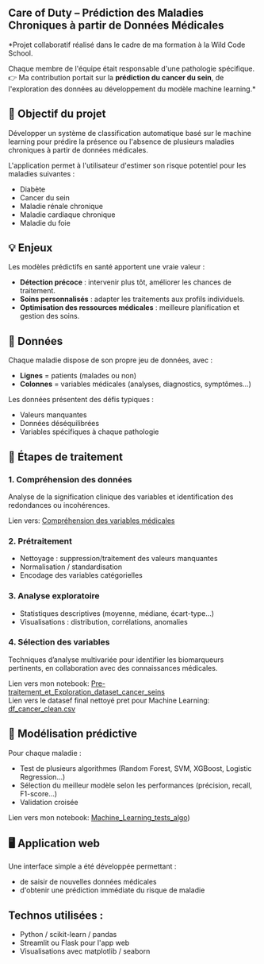 
## Care of Duty – Prédiction des Maladies Chroniques à partir de Données Médicales
*Projet collaboratif réalisé dans le cadre de ma formation à la Wild Code School.

Chaque membre de l'équipe était responsable d'une pathologie spécifique.  
👉 Ma contribution portait sur la **prédiction du cancer du sein**, de l'exploration des données au développement du modèle machine learning.*

## 🎯 Objectif du projet

Développer un système de classification automatique basé sur le machine learning pour prédire la présence ou l'absence de plusieurs maladies chroniques à partir de données médicales.

L'application permet à l'utilisateur d'estimer son risque potentiel pour les maladies suivantes :
- Diabète
- Cancer du sein
- Maladie rénale chronique
- Maladie cardiaque chronique
- Maladie du foie

## 💡 Enjeux

Les modèles prédictifs en santé apportent une vraie valeur :
- **Détection précoce** : intervenir plus tôt, améliorer les chances de traitement.
- **Soins personnalisés** : adapter les traitements aux profils individuels.
- **Optimisation des ressources médicales** : meilleure planification et gestion des soins.

## 🧪 Données
Chaque maladie dispose de son propre jeu de données, avec :
- **Lignes** = patients (malades ou non)
- **Colonnes** = variables médicales (analyses, diagnostics, symptômes…)

Les données présentent des défis typiques :
- Valeurs manquantes
- Données déséquilibrées
- Variables spécifiques à chaque pathologie

## 🔧 Étapes de traitement

### 1. Compréhension des données
Analyse de la signification clinique des variables et identification des redondances ou incohérences.

Lien vers: [Compréhension des variables médicales](https://github.com/ViktoryiaKM/Modele_predictif_pour_maladies_chroniques_avec_Python/blob/main/variables_Caracteristiques_prediction_cancer_sein.pdf)

### 2. Prétraitement
- Nettoyage : suppression/traitement des valeurs manquantes
- Normalisation / standardisation
- Encodage des variables catégorielles

### 3. Analyse exploratoire
- Statistiques descriptives (moyenne, médiane, écart-type…)
- Visualisations : distribution, corrélations, anomalies

### 4. Sélection des variables
Techniques d’analyse multivariée pour identifier les biomarqueurs pertinents, en collaboration avec des connaissances médicales.

Lien vers mon notebook: [Pre-traitement_et_Exploration_dataset_cancer_seins](https://github.com/ViktoryiaKM/Modele_predictif_pour_maladies_chroniques_avec_Python/blob/main/Projet3_01_Pre-traitement_et_Exploration_dataset_cancer_seins.ipynb)  
Lien vers le datasef final nettoyé pret pour Machine Learning: [df_cancer_clean.csv](https://github.com/ViktoryiaKM/Modele_predictif_pour_maladies_chroniques_avec_Python/blob/main/df_cancer_clean.csv)

## 🤖 Modélisation prédictive

Pour chaque maladie :
- Test de plusieurs algorithmes (Random Forest, SVM, XGBoost, Logistic Regression…)
- Sélection du meilleur modèle selon les performances (précision, recall, F1-score…)
- Validation croisée

Lien vers mon notebook: [Machine_Learning_tests_algo](https://github.com/ViktoryiaKM/Modele_predictif_pour_maladies_chroniques_avec_Python/blob/main/Projet3_02_Machine_Learning.ipynb))

## 🖥️ Application web

Une interface simple a été développée permettant :
- de saisir de nouvelles données médicales
- d'obtenir une prédiction immédiate du risque de maladie

## Technos utilisées :
- Python / scikit-learn / pandas
- Streamlit ou Flask pour l'app web
- Visualisations avec matplotlib / seaborn
